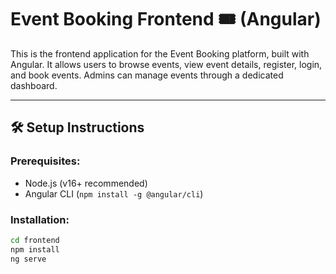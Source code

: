 # Event Booking Frontend 🎟️ (Angular)

This is the frontend application for the Event Booking platform, built with Angular. It allows users to browse events, view event details, register, login, and book events. Admins can manage events through a dedicated dashboard.

---

## 🛠️ Setup Instructions

### Prerequisites:
- Node.js (v16+ recommended)
- Angular CLI (`npm install -g @angular/cli`)

### Installation:

```bash
cd frontend
npm install
ng serve
